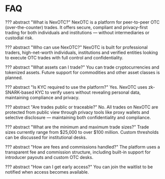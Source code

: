 # FAQ

??? abstract "What is NexOTC?"
	NexOTC is a platform for peer-to-peer OTC (over-the-counter) trades. It offers secure, compliant and privacy-first trading for both individuals and institutions — without intermediaries or custodial risk.

??? abstract "Who can use NexOTC?"
	NexOTC is built for professional traders, high-net-worth individuals, institutions and verified entities looking to execute OTC trades with full control and confidentiality.

??? abstract "What assets can I trade?"
	You can trade cryptocurrencies and tokenized assets. Future support for commodities and other asset classes is planned.

??? abstract "Is KYC required to use the platform?"
	Yes. NexOTC uses zk-SNARK-based KYC to verify users without revealing personal data, maintaining compliance and privacy.

??? abstract "Are trades public or traceable?"
	No. All trades on NexOTC are protected from public view through privacy tools like proxy wallets and selective disclosure — maintaining both confidentiality and compliance.

??? abstract "What are the minimum and maximum trade sizes?"
	Trade sizes currently range from $25,000 to over $100 million. Custom thresholds can be discussed for institutional desks.

??? abstract "How are fees and commissions handled?"
	The platform uses a transparent fee and commission structure, including built-in support for introducer payouts and custom OTC desks.

??? abstract "How can I get early access?"
	You can join the waitlist to be notified when access becomes available.